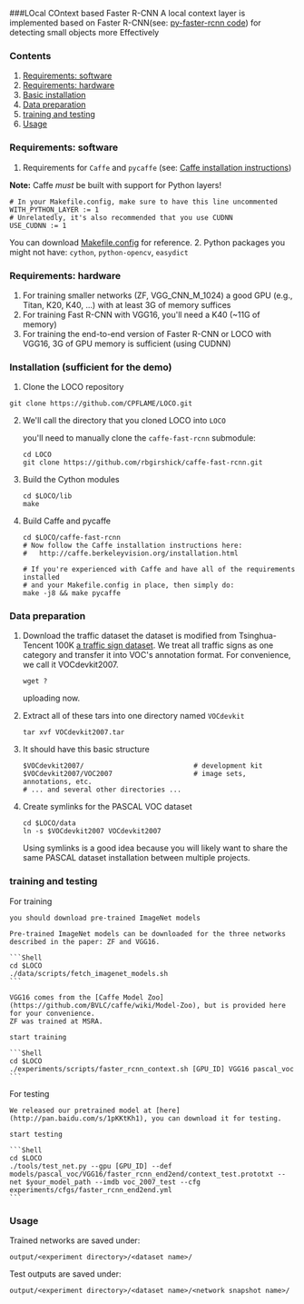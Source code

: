 ###LOcal COntext based Faster R-CNN
A local context layer is implemented based on Faster R-CNN(see: [py-faster-rcnn code](https://github.com/rbgirshick/py-faster-rcnn)) for detecting small objects more Effectively

### Contents
1. [Requirements: software](#requirements-software)
2. [Requirements: hardware](#requirements-hardware)
3. [Basic installation](#installation-sufficient-for-the-demo)
4. [Data preparation](#Data-preparation)
5. [training and testing](#beyond-the-demo-installation-for-training-and-testing-models)
6. [Usage](#usage)

### Requirements: software

1. Requirements for `Caffe` and `pycaffe` (see: [Caffe installation instructions](http://caffe.berkeleyvision.org/installation.html))

  **Note:** Caffe *must* be built with support for Python layers!

  ```make
  # In your Makefile.config, make sure to have this line uncommented
  WITH_PYTHON_LAYER := 1
  # Unrelatedly, it's also recommended that you use CUDNN
  USE_CUDNN := 1
  ```

  You can download [Makefile.config](http://www.cs.berkeley.edu/~rbg/fast-rcnn-data/Makefile.config) for reference.
2. Python packages you might not have: `cython`, `python-opencv`, `easydict`

### Requirements: hardware

1. For training smaller networks (ZF, VGG_CNN_M_1024) a good GPU (e.g., Titan, K20, K40, ...) with at least 3G of memory suffices
2. For training Fast R-CNN with VGG16, you'll need a K40 (~11G of memory)
3. For training the end-to-end version of Faster R-CNN or LOCO with VGG16, 3G of GPU memory is sufficient (using CUDNN)

### Installation (sufficient for the demo)

1. Clone the LOCO repository
  ```Shell
  git clone https://github.com/CPFLAME/LOCO.git
  ```

2. We'll call the directory that you cloned LOCO into `LOCO`

   you'll need to manually clone the `caffe-fast-rcnn` submodule:
    ```Shell
    cd LOCO
    git clone https://github.com/rbgirshick/caffe-fast-rcnn.git
    ```

3. Build the Cython modules
    ```Shell
    cd $LOCO/lib
    make
    ```

4. Build Caffe and pycaffe
    ```Shell
    cd $LOCO/caffe-fast-rcnn
    # Now follow the Caffe installation instructions here:
    #   http://caffe.berkeleyvision.org/installation.html

    # If you're experienced with Caffe and have all of the requirements installed
    # and your Makefile.config in place, then simply do:
    make -j8 && make pycaffe
    ```
### Data preparation

1. Download the traffic dataset 
    the dataset is modified from Tsinghua-Tencent 100K [a traffic sign dataset](http://cg.cs.tsinghua.edu.cn/traffic-sign/). We treat all traffic signs as one category and transfer it into VOC's annotation  format. For convenience, we call it VOCdevkit2007.

	```Shell
	wget ?
	```
	uploading now.

2. Extract all of these tars into one directory named `VOCdevkit`

	```Shell
	tar xvf VOCdevkit2007.tar
	```

3. It should have this basic structure

	```Shell
  	$VOCdevkit2007/                           # development kit
  	$VOCdevkit2007/VOC2007                    # image sets, annotations, etc.
  	# ... and several other directories ...
  	```

4. Create symlinks for the PASCAL VOC dataset

	```Shell
    cd $LOCO/data
    ln -s $VOCdevkit2007 VOCdevkit2007
    ```
    Using symlinks is a good idea because you will likely want to share the same PASCAL dataset installation between multiple projects.

### training and testing
For training

	you should download pre-trained ImageNet models

	Pre-trained ImageNet models can be downloaded for the three networks described in the paper: ZF and VGG16.

	```Shell
	cd $LOCO
	./data/scripts/fetch_imagenet_models.sh
	```

	VGG16 comes from the [Caffe Model Zoo](https://github.com/BVLC/caffe/wiki/Model-Zoo), but is provided here for your convenience.
	ZF was trained at MSRA.

	start training

	```Shell
	cd $LOCO
	./experiments/scripts/faster_rcnn_context.sh [GPU_ID] VGG16 pascal_voc
	```
For testing

	We released our pretrained model at [here](http://pan.baidu.com/s/1pKKtKh1), you can download it for testing.
	
	start testing

	```Shell
	cd $LOCO
	./tools/test_net.py --gpu [GPU_ID] --def models/pascal_voc/VGG16/faster_rcnn_end2end/context_test.prototxt --net $your_model_path --imdb voc_2007_test --cfg experiments/cfgs/faster_rcnn_end2end.yml
	```

### Usage

Trained networks are saved under:

```
output/<experiment directory>/<dataset name>/
```

Test outputs are saved under:

```
output/<experiment directory>/<dataset name>/<network snapshot name>/
```
